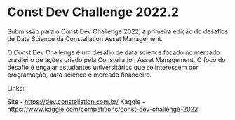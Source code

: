 # Const Dev Challenge 2022.2

Submissão para o Const Dev Challenge 2022, a primeira edição do desafios de Data Science da Constellation Asset Management.

O Const Dev Challenge é um desafio de data science focado no mercado brasileiro de ações criado pela Constellation Asset Management. O foco do desafio é engajar estudantes universitários que se interessem por programação, data science e mercado financeiro.

Links:

Site - https://dev.constellation.com.br/
Kaggle - https://www.kaggle.com/competitions/const-dev-challenge-2022
